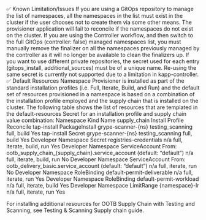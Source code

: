 ✅ Known Limitation/Issues
If you are using a GitOps repository to manage the list of namespaces, all the namespaces in the list must exist in the cluster if the user chooses not to create them via some other means. The provisioner application will fail to reconcile if the namespaces do not exist on the cluster.
If you are using the Controller workflow, and then switch to the full GitOps (controller: false) managed namespaces list, you must manually remove the finalizer on all the namespaces previously managed by the controller as it will no longer be available to clean the finalizers up.
If you want to use different private repositories, the secret used for each entry (gitops_install, additional_sources) must be of a unique name. Re-using the same secret is currently not supported due to a limitation in kapp-controller.
✅ Default Resources
Namespace Provisioner is installed as part of the standard installation profiles (i.e. Full, Iterate, Build, and Run) and the default set of resources provisioned in a namespace is based on a combination of the installation profile employed and the supply chain that is installed on the cluster. The following table shows the list of resources that are templated in the default-resources Secret for an installation profile and supply chain value combination:
Namespace
Kind
Name
supply_chain
Install Profile
Reconcile
tap-install
PackageInstall
grype-scanner-{ns}
testing_scanning
full, build
Yes
tap-install
Secret
grype-scanner-{ns}
testing_scanning
full, build
Yes
Developer Namespace
Secret
registries-credentials
n/a
full, iterate, build, run
Yes
Developer Namespace
ServiceAccount
From: ootb_supply_chain_{supply_chain}.service_account (default: “default”)
n/a
full, iterate, build, run
No
Developer Namespace
ServiceAccount
From: ootb_delivery_basic.service_account (default: “default”)
n/a
full, iterate, run
No
Developer Namespace
RoleBinding
default-permit-deliverable
n/a
full, iterate, run
Yes
Developer Namespace
RoleBinding
default-permit-workload
n/a
full, iterate, build
Yes
Developer Namespace
LimitRange
{namespace}-lr
n/a
full, iterate, run
Yes

For installing additional resources for OOTB Supply Chain with Testing and Scanning, see Testing & Scanning Supply chain guide.





